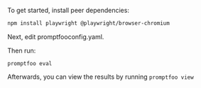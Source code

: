 To get started, install peer dependencies:

```bash
npm install playwright @playwright/browser-chromium
```

Next, edit promptfooconfig.yaml.

Then run:

```
promptfoo eval
```

Afterwards, you can view the results by running `promptfoo view`
